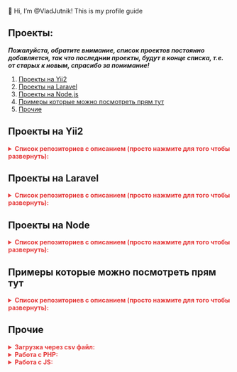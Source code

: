 👋 Hi, I’m @VladJutnik! This is my profile guide
## Проекты:
***Пожалуйста, обратите внимание, список проектов постоянно добавляется, так что последнии проекты, будут в конце списка, т.е. от старых к новым, спрасибо за понимание!***
1. [Проекты на Yii2](#Проекты-на-Yii2)
2. [Проекты на Laravel](#Проекты-на-Laravel)
3. [Проекты на Node.js](#Проекты-на-Node)
4. [Примеры которые можно посмотреть прям тут](#Примеры-которые-можно-посмотреть-прям-тут)
5. [Прочие](#Прочие)

## Проекты на Yii2
<details>
<summary style="color: #e53838; font-weight: bold;">Список репозиториев с описанием (просто нажмите для того чтобы развернуть):</summary>

1. [Первые шаги в работе с yii2](https://github.com/VladJutnik/example-yii2). Просто пример того как я работал с crud в yii2.
2. [Полностью загруженный проект на yii2](https://github.com/VladJutnik/custom-yii2). Описание проекта и что в нем как можно почитать в readme.
3. [Проект на yii2, при желании можно развернуть себе](https://github.com/VladJutnik/my-project-yii). Описание проекта и что в нем как можно почитать в readme. Если Вы хотите можете склонировать себе проект, по инструкции, и использовать его.

</details>   

## Проекты на Laravel

<details>
<summary style="color: #e53838; font-weight: bold;">Список репозиториев с описанием (просто нажмите для того чтобы развернуть):</summary>

1. [Первые шаги в работе с laravel](https://github.com/VladJutnik/example-app-laravel). Просто пример того как я начинал работать с фреймворком с документацией.
2. [Работа с laravel](https://github.com/VladJutnik/laravel-test2). Более сложная структура

</details> 

## Проекты на Node

<details>
<summary style="color: #e53838; font-weight: bold;">Список репозиториев с описанием (просто нажмите для того чтобы развернуть):</summary>

1. [Проект на NODE.JS с использование Mongo.db и шаблонизатора Handlebars, а так же APi-telegram](https://github.com/VladJutnik/node.js-api-telegram). Пример в описании.
2. [Проект на NODE.JS ](https://github.com/VladJutnik/nodeExpress).
  
</details> 

## Примеры которые можно посмотреть прям тут

<details>
<summary style="color: #e53838; font-weight: bold;">Список репозиториев с описанием (просто нажмите для того чтобы развернуть):</summary>

1. [Эффект до/после для фото](https://github.com/VladJutnik/js-after-before).
2. [Работа с svg](https://github.com/VladJutnik/svg-graphics). Моя собственная карта созданая в Adobe Illustrator + пример затемнения области с помощью svg и path при наведении
3. [Включить выключить лампочку](https://github.com/VladJutnik/light_bulb). 
4. [Логотип](https://github.com/VladJutnik/logo_example). 
5. [Разбирался с анимацией](https://vladjutnik.github.io/animated-background/). 
  
</details> 

## Прочие

<details>
<summary style="color: #e53838; font-weight: bold;">Загрузка через csv файл:</summary>

<p align="center">Загрузка через csv файл</p>

1. [Загрузка через csv файл](https://github.com/VladJutnik/uploading-via-csv/blob/main/loading.php). Пример загрузки данных в бд с помощью csv файла, класс создан в yii2.

</details>  

<details>
<summary style="color: #e53838; font-weight: bold;">Работа с PHP:</summary>

<p align="center">Работа с PHP</p>

1. [Telegram api на php](https://github.com/VladJutnik/php-telegram-lesson/blob/master/telegram.php). Просто пример того как я разбирался с отправкой формы в чат телеграмма для админа.
2. [MVC на php](https://github.com/VladJutnik/my-mvc). Попытка разработать свой mvc фреймфорк(.

</details>  

<details>
<summary style="color: #e53838; font-weight: bold;">Работа с JS:</summary>

<p align="center">Работа с JS</p>

1. [Api на js проверка погоды](https://github.com/VladJutnik/weather-forecast). Определения погоды через api по Вашему месту положению или городу. Пример в описании.
2. [Проект на JS до/после для фото](https://github.com/VladJutnik/js-after-before). Пример в описании.

</details>  


